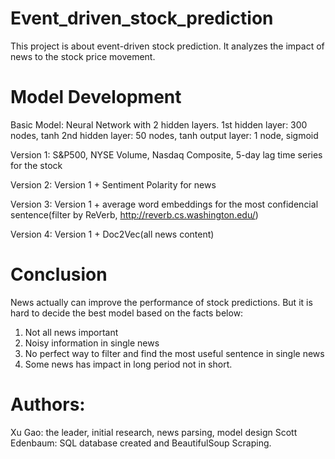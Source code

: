 # Event_driven_stock_prediction
This project is about event-driven stock prediction. It analyzes the impact of news to the stock price movement. 

# Model Development
Basic Model: Neural Network with 2 hidden layers.
1st hidden layer: 300 nodes, tanh 
2nd hidden layer: 50 nodes, tanh
output layer: 1 node, sigmoid

Version 1: S&P500, NYSE Volume, Nasdaq Composite, 5-day lag time series for the stock

Version 2: Version 1 + Sentiment Polarity for news

Version 3: Version 1 + average word embeddings for the most confidencial sentence(filter by ReVerb, http://reverb.cs.washington.edu/)

Version 4: Version 1 + Doc2Vec(all news content)


# Conclusion
News actually can improve the performance of stock predictions.
But it is hard to decide the best model based on the facts below:
1. Not all news important
2. Noisy information in single news
3. No perfect way to filter and find the most useful sentence in single news
4. Some news has impact in long period not in short.


# Authors:
Xu Gao: the leader, initial research, news parsing, model design
Scott Edenbaum: SQL database created and BeautifulSoup Scraping.
